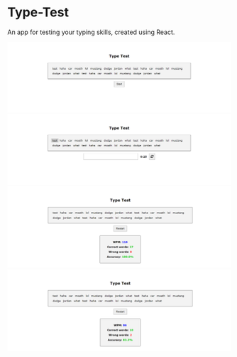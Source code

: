# Type-Test
An app for testing your typing skills, created using React.

<img src="imgs/1.png">

<img src="imgs/2.png">

<img src="imgs/3.png">

<img src="imgs/4.png">
